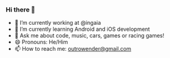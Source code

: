### Hi there 👋

- 🔭 I’m currently working at @ingaia
- 🌱 I’m currently learning Android and iOS development
- 💬 Ask me about code, music, cars, games or racing games!
- 😄 Pronouns: He/Him
- 📫 How to reach me: outrowender@gmail.com
